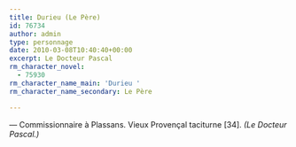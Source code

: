 ```yaml
---
title: Durieu (Le Père)
id: 76734
author: admin
type: personnage
date: 2010-03-08T10:40:40+00:00
excerpt: Le Docteur Pascal
rm_character_novel:
  - 75930
rm_character_name_main: 'Durieu '
rm_character_name_secondary: Le Père

---
```

— Commissionnaire à Plassans. Vieux Provençal taciturne [34]. _(Le Docteur Pascal.)_